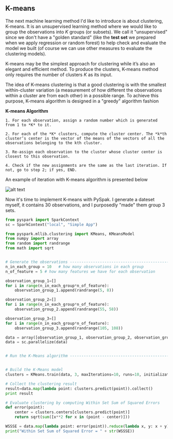 ## K-means

The next machine learning method I'd like to introduce is about clustering, K-means. It is an unsupervised learning method where we would like to group the observations into *K* groups (or subsets). We call it "unsupervised" since we don't have a "golden standard" (like the **test set** we prepared when we apply regression or random forest) to help check and evaluate the model we built (of course we can use other measures to evaluate the clustering models).

K-means may be the simplest approach for clustering while it’s also an elegant and efficient method. To produce the clusters, K-means method only requires the number of clusters *K* as its input.

The idea of K-means clustering is that a good clustering is with the smallest within-cluster variation (a measurement of how different the observations within a cluster are from each other) in a possible range. To achieve this purpose, K-means algorithm is designed in a "greedy" algorithm fashion

**K-means Algorithm**

	1. For each observation, assign a random number which is generated from 1 to *K* to it.

	2. For each of the *K* clusters, compute the cluster center. The *k*th cluster’s center is the vector of the means of the vectors of all the observations belonging to the kth cluster.

	3. Re-assign each observation to the cluster whose cluster center is closest to this observation.

	4. Check if the new assignments are the same as the last iteration. If not, go to step 2; if yes, END.


An example of iteration with K-means algorithm is presented below

![alt text](../figures/k-means.gif)


Now it's time to implement K-means with PySpak. I generate a dateset myself, it contains 30 observations, and I purposedly "made" them group 3 sets.

```python
from pyspark import SparkContext
sc = SparkContext("local", "Simple App")

from pyspark.mllib.clustering import KMeans, KMeansModel
from numpy import array
from random import randrange
from math import sqrt


# Generate the observations -----------------------------------------------------
n_in_each_group = 10   # how many observations in each group
n_of_feature = 5 # how many features we have for each observation

observation_group_1=[]
for i in range(n_in_each_group*n_of_feature):
	observation_group_1.append(randrange(5, 8))

observation_group_2=[]
for i in range(n_in_each_group*n_of_feature):
	observation_group_2.append(randrange(55, 58))

observation_group_3=[]
for i in range(n_in_each_group*n_of_feature):
	observation_group_3.append(randrange(105, 108))

data = array([observation_group_1, observation_group_2, observation_group_3]).reshape(n_in_each_group*3, 5)
data = sc.parallelize(data)


# Run the K-Means algorithm -----------------------------------------------------


# Build the K-Means model
clusters = KMeans.train(data, 3, maxIterations=10, runs=10, initializationMode="random")  # the initializationMode can also be "k-means||" or set by users.

# Collect the clustering result
result=data.map(lambda point: clusters.predict(point)).collect()
print result

# Evaluate clustering by computing Within Set Sum of Squared Errors
def error(point):
    center = clusters.centers[clusters.predict(point)]
    return sqrt(sum([x**2 for x in (point - center)]))

WSSSE = data.map(lambda point: error(point)).reduce(lambda x, y: x + y)
print("Within Set Sum of Squared Error = " + str(WSSSE))

```

